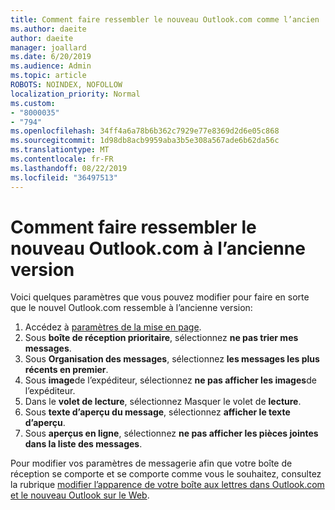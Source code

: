 ```yaml
---
title: Comment faire ressembler le nouveau Outlook.com comme l’ancien
ms.author: daeite
author: daeite
manager: joallard
ms.date: 6/20/2019
ms.audience: Admin
ms.topic: article
ROBOTS: NOINDEX, NOFOLLOW
localization_priority: Normal
ms.custom:
- "8000035"
- "794"
ms.openlocfilehash: 34ff4a6a78b6b362c7929e77e8369d2d6e05c868
ms.sourcegitcommit: 1d98db8acb9959aba3b5e308a567ade6b62da56c
ms.translationtype: MT
ms.contentlocale: fr-FR
ms.lasthandoff: 08/22/2019
ms.locfileid: "36497513"
---
```

# <a name="how-to-make-the-new-outlookcom-look-like-the-old-version"></a>Comment faire ressembler le nouveau Outlook.com à l’ancienne version

Voici quelques paramètres que vous pouvez modifier pour faire en sorte que le nouvel Outlook.com ressemble à l’ancienne version:

1. Accédez à [paramètres de la mise en page](https://outlook.live.com/mail/options/mail/layout).
1. Sous **boîte de réception prioritaire**, sélectionnez **ne pas trier mes messages**.
1. Sous **Organisation des messages**, sélectionnez **les messages les plus récents en premier**.
1. Sous **image**de l’expéditeur, sélectionnez **ne pas afficher les images**de l’expéditeur.
1. Dans le **volet de lecture**, sélectionnez Masquer le volet de **lecture**.
1. Sous **texte d’aperçu du message**, sélectionnez **afficher le texte d’aperçu**.
1. Sous **aperçus en ligne**, sélectionnez **ne pas afficher les pièces jointes dans la liste des messages**.

Pour modifier vos paramètres de messagerie afin que votre boîte de réception se comporte et se comporte comme vous le souhaitez, consultez la rubrique [modifier l’apparence de votre boîte aux lettres dans Outlook.com et le nouveau Outlook sur le Web](https://support.office.com/article/b41c2ecb-f23c-42b3-b7f8-659646d5e58c?wt.mc_id=Office_Outlook_com_Alchemy).